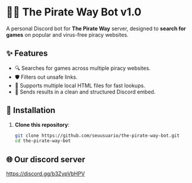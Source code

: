 # 🏴‍☠️ The Pirate Way Bot v1.0

A personal Discord bot for **The Pirate Way** server, designed to **search for games** on popular and virus-free piracy websites.

## ✨ Features
- 🔍 Searches for games across multiple piracy websites.
- 🛡️ Filters out unsafe links.
- 📂 Supports multiple local HTML files for fast lookups.
- 📜 Sends results in a clean and structured Discord embed.

## 🚀 Installation
1. **Clone this repository**:
   ```bash
   git clone https://github.com/seuusuario/the-pirate-way-bot.git
   cd the-pirate-way-bot
   ```

## 🌐 Our discord server
https://discord.gg/b3ZypVbHPV
